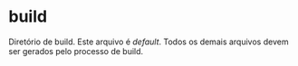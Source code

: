 # build

Diretório de build. Este arquivo é _default_. Todos os demais
arquivos devem ser gerados pelo processo de build.
